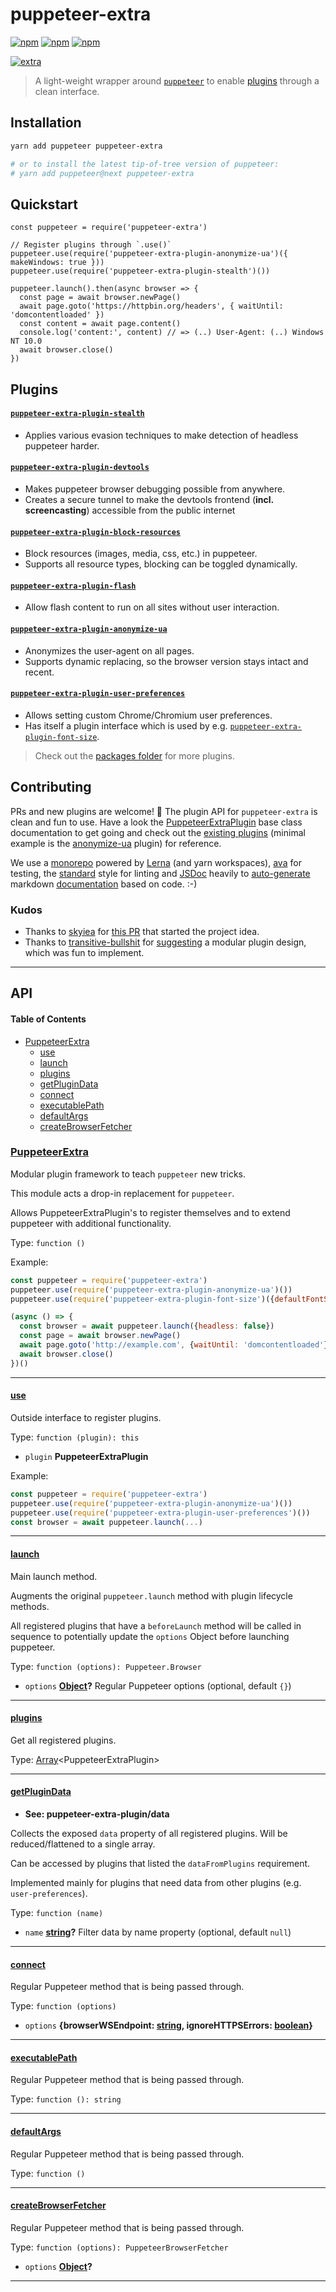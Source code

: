 # puppeteer-extra

[![npm](https://img.shields.io/npm/v/puppeteer-extra.svg)](https://www.npmjs.com/package/puppeteer-extra) 
[![npm](https://img.shields.io/npm/dt/puppeteer-extra.svg)](https://www.npmjs.com/package/puppeteer-extra) 
[![npm](https://img.shields.io/npm/l/puppeteer-extra.svg)](https://www.npmjs.com/package/puppeteer-extra)

[![extra](https://i.imgur.com/2ZjXBe5.jpg)](https://github.com/berstend/puppeteer-extra)

> A light-weight wrapper around [`puppeteer`](https://github.com/GoogleChrome/puppeteer) to enable [plugins](#plugins) through a clean interface.


## Installation

```bash
yarn add puppeteer puppeteer-extra

# or to install the latest tip-of-tree version of puppeteer:
# yarn add puppeteer@next puppeteer-extra
```

## Quickstart

```es6
const puppeteer = require('puppeteer-extra')

// Register plugins through `.use()`
puppeteer.use(require('puppeteer-extra-plugin-anonymize-ua')({ makeWindows: true }))
puppeteer.use(require('puppeteer-extra-plugin-stealth')())

puppeteer.launch().then(async browser => {
  const page = await browser.newPage()
  await page.goto('https://httpbin.org/headers', { waitUntil: 'domcontentloaded' })
  const content = await page.content()
  console.log('content:', content) // => (..) User-Agent: (..) Windows NT 10.0
  await browser.close()
})
```

## Plugins

#### [`puppeteer-extra-plugin-stealth`](/packages/puppeteer-extra-plugin-stealth)
- Applies various evasion techniques to make detection of headless puppeteer harder.


#### [`puppeteer-extra-plugin-devtools`](/packages/puppeteer-extra-plugin-devtools)
- Makes puppeteer browser debugging possible from anywhere.
- Creates a secure tunnel to make the devtools frontend (**incl. screencasting**) accessible from the public internet


#### [`puppeteer-extra-plugin-block-resources`](/packages/puppeteer-extra-plugin-block-resources)
- Block resources (images, media, css, etc.) in puppeteer.
- Supports all resource types, blocking can be toggled dynamically.


#### [`puppeteer-extra-plugin-flash`](/packages/puppeteer-extra-plugin-flash)
- Allow flash content to run on all sites without user interaction.


#### [`puppeteer-extra-plugin-anonymize-ua`](/packages/puppeteer-extra-plugin-anonymize-ua)
- Anonymizes the user-agent on all pages.
- Supports dynamic replacing, so the browser version stays intact and recent.


#### [`puppeteer-extra-plugin-user-preferences`](/packages/puppeteer-extra-plugin-user-preferences)
- Allows setting custom Chrome/Chromium user preferences.
- Has itself a plugin interface which is used by e.g. [`puppeteer-extra-plugin-font-size`](/packages/puppeteer-extra-plugin-font-size).


> Check out the [packages folder](/packages/) for more plugins.

## Contributing

PRs and new plugins are welcome! :tada: The plugin API for `puppeteer-extra` is clean and fun to use. Have a look the [PuppeteerExtraPlugin](/packages/puppeteer-extra-plugin) base class documentation to get going and check out the [existing plugins](./packages/) (minimal example is the [anonymize-ua](/packages/puppeteer-extra-plugin-anonymize-ua/index.js) plugin) for reference. 

We use a [monorepo](/) powered by [Lerna](https://github.com/lerna/lerna#--use-workspaces) (and yarn workspaces), [ava](https://github.com/avajs/ava) for testing, the [standard](https://standardjs.com/) style for linting and [JSDoc](http://usejsdoc.org/about-getting-started.html) heavily to [auto-generate](https://github.com/transitive-bullshit/update-markdown-jsdoc) markdown [documentation](https://github.com/documentationjs/documentation) based on code. :-)

### Kudos

-   Thanks to [skyiea](https://github.com/skyiea) for [this PR](https://github.com/GoogleChrome/puppeteer/pull/1806) that started the project idea.
-   Thanks to [transitive-bullshit](https://github.com/transitive-bullshit) for [suggesting](https://github.com/berstend/puppeteer-extra/issues/2) a modular plugin design, which was fun to implement.

* * *

## API

<!-- Generated by documentation.js. Update this documentation by updating the source code. -->

#### Table of Contents

-   [PuppeteerExtra](#puppeteerextra)
    -   [use](#use)
    -   [launch](#launch)
    -   [plugins](#plugins)
    -   [getPluginData](#getplugindata)
    -   [connect](#connect)
    -   [executablePath](#executablepath)
    -   [defaultArgs](#defaultargs)
    -   [createBrowserFetcher](#createbrowserfetcher)

### [PuppeteerExtra](https://github.com/berstend/puppeteer-extra/blob/2fefa134bd3d12f4a1e9f7ed86f44443b38d1098/packages/puppeteer-extra/index.js#L43-L357)

Modular plugin framework to teach `puppeteer` new tricks.

This module acts a drop-in replacement for `puppeteer`.

Allows PuppeteerExtraPlugin's to register themselves and
to extend puppeteer with additional functionality.

Type: `function ()`

Example:

```javascript
const puppeteer = require('puppeteer-extra')
puppeteer.use(require('puppeteer-extra-plugin-anonymize-ua')())
puppeteer.use(require('puppeteer-extra-plugin-font-size')({defaultFontSize: 18}))

(async () => {
  const browser = await puppeteer.launch({headless: false})
  const page = await browser.newPage()
  await page.goto('http://example.com', {waitUntil: 'domcontentloaded'})
  await browser.close()
})()
```

* * *

#### [use](https://github.com/berstend/puppeteer-extra/blob/2fefa134bd3d12f4a1e9f7ed86f44443b38d1098/packages/puppeteer-extra/index.js#L63-L79)

Outside interface to register plugins.

Type: `function (plugin): this`

-   `plugin` **PuppeteerExtraPlugin** 

Example:

```javascript
const puppeteer = require('puppeteer-extra')
puppeteer.use(require('puppeteer-extra-plugin-anonymize-ua')())
puppeteer.use(require('puppeteer-extra-plugin-user-preferences')())
const browser = await puppeteer.launch(...)
```

* * *

#### [launch](https://github.com/berstend/puppeteer-extra/blob/2fefa134bd3d12f4a1e9f7ed86f44443b38d1098/packages/puppeteer-extra/index.js#L94-L109)

Main launch method.

Augments the original `puppeteer.launch` method with plugin lifecycle methods.

All registered plugins that have a `beforeLaunch` method will be called
in sequence to potentially update the `options` Object before launching puppeteer.

Type: `function (options): Puppeteer.Browser`

-   `options` **[Object](https://developer.mozilla.org/docs/Web/JavaScript/Reference/Global_Objects/Object)?** Regular Puppeteer options (optional, default `{}`)

* * *

#### [plugins](https://github.com/berstend/puppeteer-extra/blob/2fefa134bd3d12f4a1e9f7ed86f44443b38d1098/packages/puppeteer-extra/index.js#L144-L144)

Get all registered plugins.

Type: [Array](https://developer.mozilla.org/docs/Web/JavaScript/Reference/Global_Objects/Array)&lt;PuppeteerExtraPlugin>

* * *

#### [getPluginData](https://github.com/berstend/puppeteer-extra/blob/2fefa134bd3d12f4a1e9f7ed86f44443b38d1098/packages/puppeteer-extra/index.js#L166-L171)

-   **See: puppeteer-extra-plugin/data**

Collects the exposed `data` property of all registered plugins.
Will be reduced/flattened to a single array.

Can be accessed by plugins that listed the `dataFromPlugins` requirement.

Implemented mainly for plugins that need data from other plugins (e.g. `user-preferences`).

Type: `function (name)`

-   `name` **[string](https://developer.mozilla.org/docs/Web/JavaScript/Reference/Global_Objects/String)?** Filter data by name property (optional, default `null`)

* * *

#### [connect](https://github.com/berstend/puppeteer-extra/blob/2fefa134bd3d12f4a1e9f7ed86f44443b38d1098/packages/puppeteer-extra/index.js#L326-L328)

Regular Puppeteer method that is being passed through.

Type: `function (options)`

-   `options` **{browserWSEndpoint: [string](https://developer.mozilla.org/docs/Web/JavaScript/Reference/Global_Objects/String), ignoreHTTPSErrors: [boolean](https://developer.mozilla.org/docs/Web/JavaScript/Reference/Global_Objects/Boolean)}** 

* * *

#### [executablePath](https://github.com/berstend/puppeteer-extra/blob/2fefa134bd3d12f4a1e9f7ed86f44443b38d1098/packages/puppeteer-extra/index.js#L335-L337)

Regular Puppeteer method that is being passed through.

Type: `function (): string`

* * *

#### [defaultArgs](https://github.com/berstend/puppeteer-extra/blob/2fefa134bd3d12f4a1e9f7ed86f44443b38d1098/packages/puppeteer-extra/index.js#L344-L346)

Regular Puppeteer method that is being passed through.

Type: `function ()`

* * *

#### [createBrowserFetcher](https://github.com/berstend/puppeteer-extra/blob/2fefa134bd3d12f4a1e9f7ed86f44443b38d1098/packages/puppeteer-extra/index.js#L354-L356)

Regular Puppeteer method that is being passed through.

Type: `function (options): PuppeteerBrowserFetcher`

-   `options` **[Object](https://developer.mozilla.org/docs/Web/JavaScript/Reference/Global_Objects/Object)?** 

* * *

